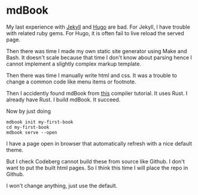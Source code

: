# mdBook

My last experience with [Jekyll](https://jekyllrb.com/) and [Hugo](https://gohugo.io/) are bad.
For Jekyll, I have trouble with related ruby gems.
For Hugo, it is often fail to live reload the served page.

Then there was time I made my own static site generator using Make and Bash.
It doesn't scale because that time I don't know about parsing hence I cannot
implement a slightly complex markup template.

Then there was time I manually write html and css. It was a trouble to change
a common code like menu items or footnote.

Then I accidently found mdBook from [this](https://xmonader.github.io/letsbuildacompiler-pretty/)
compiler tutorial. It uses Rust. I already have Rust. I build mdBook. It succeed.

Now by just doing

```
mdbook init my-first-book
cd my-first-book
mdbook serve --open
```

I have a page open in browser that automatically refresh with a nice default theme.

But I check Codeberg cannot build these from source like Github.
I don't want to put the built html pages. So I think this time I will place the repo in Github.

I won't change anything, just use the default.
